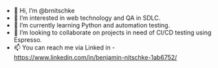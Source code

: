 - 👋 Hi, I’m @brnitschke
- 👀 I’m interested in web technology and QA in SDLC.
- 🌱 I’m currently learning Python and automation testing.
- 💞️ I’m looking to collaborate on projects in need of CI/CD testing using Espresso.
- 📫 You can reach me via Linked in - https://www.linkedin.com/in/benjamin-nitschke-1ab6752/

<!---
brnitschke/brnitschke is a ✨ special ✨ repository because its `README.md` (this file) appears on your GitHub profile.
You can click the Preview link to take a look at your changes.
--->
